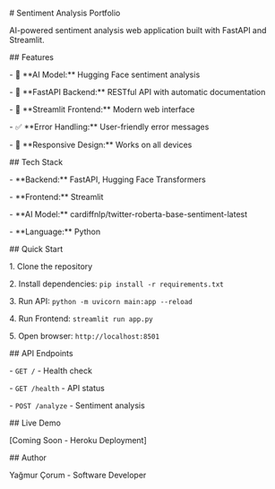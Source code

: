 \# Sentiment Analysis Portfolio



AI-powered sentiment analysis web application built with FastAPI and Streamlit.



\## Features



\- 🤖 \*\*AI Model:\*\* Hugging Face sentiment analysis

\- 🚀 \*\*FastAPI Backend:\*\* RESTful API with automatic documentation

\- 🎨 \*\*Streamlit Frontend:\*\* Modern web interface

\- ✅ \*\*Error Handling:\*\* User-friendly error messages

\- 📱 \*\*Responsive Design:\*\* Works on all devices



\## Tech Stack



\- \*\*Backend:\*\* FastAPI, Hugging Face Transformers

\- \*\*Frontend:\*\* Streamlit

\- \*\*AI Model:\*\* cardiffnlp/twitter-roberta-base-sentiment-latest

\- \*\*Language:\*\* Python



\## Quick Start



1\. Clone the repository

2\. Install dependencies: `pip install -r requirements.txt`

3\. Run API: `python -m uvicorn main:app --reload`

4\. Run Frontend: `streamlit run app.py`

5\. Open browser: `http://localhost:8501`



\## API Endpoints



\- `GET /` - Health check

\- `GET /health` - API status

\- `POST /analyze` - Sentiment analysis



\## Live Demo



\[Coming Soon - Heroku Deployment]



\## Author



Yağmur Çorum - Software Developer

